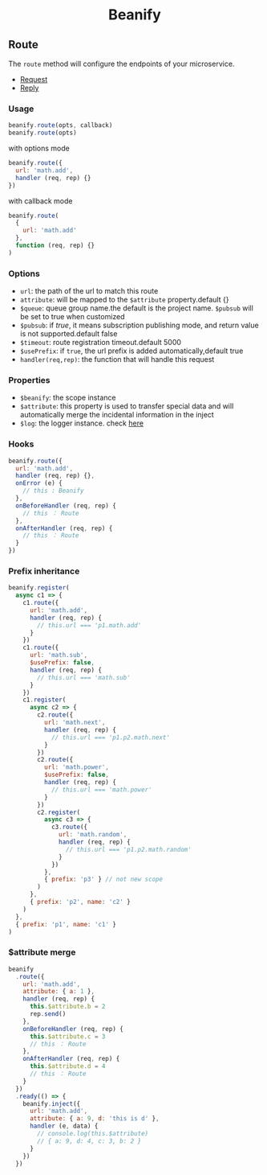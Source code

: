 <h1 align="center">Beanify</h1>

## Route

The `route` method will configure the endpoints of your microservice.

- [Request](./Request.md)
- [Reply](./Reply.md)

### Usage

```javascript
beanify.route(opts, callback)
beanify.route(opts)
```

with options mode

```javascript
beanify.route({
  url: 'math.add',
  handler (req, rep) {}
})
```

with callback mode

```javascript
beanify.route(
  {
    url: 'math.add'
  },
  function (req, rep) {}
)
```

### Options

- `url`: the path of the url to match this route
- `attribute`: will be mapped to the `$attribute` property.default {}
- `$queue`: queue group name.the default is the project name. `$pubsub` will be set to true when customized
- `$pubsub`: if _true_, it means subscription publishing mode, and return value is not supported.default false
- `$timeout`: route registration timeout.default 5000
- `$usePrefix`: if `true`, the url prefix is added automatically,default true
- `handler(req,rep)`: the function that will handle this request

### Properties

- `$beanify`: the scope instance
- `$attribute`: this property is used to transfer special data and will automatically merge the incidental information in the inject
- `$log`: the logger instance. check [here](https://github.com/pinojs/pino/blob/master/docs/api.md#logger)

### Hooks

```javascript
beanify.route({
  url: 'math.add',
  handler (req, rep) {},
  onError (e) {
    // this : Beanify
  },
  onBeforeHandler (req, rep) {
    // this ： Route
  },
  onAfterHandler (req, rep) {
    // this ： Route
  }
})
```

### Prefix inheritance

```javascript
beanify.register(
  async c1 => {
    c1.route({
      url: 'math.add',
      handler (req, rep) {
        // this.url === 'p1.math.add'
      }
    })
    c1.route({
      url: 'math.sub',
      $usePrefix: false,
      handler (req, rep) {
        // this.url === 'math.sub'
      }
    })
    c1.register(
      async c2 => {
        c2.route({
          url: 'math.next',
          handler (req, rep) {
            // this.url === 'p1.p2.math.next'
          }
        })
        c2.route({
          url: 'math.power',
          $usePrefix: false,
          handler (req, rep) {
            // this.url === 'math.power'
          }
        })
        c2.register(
          async c3 => {
            c3.route({
              url: 'math.random',
              handler (req, rep) {
                // this.url === 'p1.p2.math.random'
              }
            })
          },
          { prefix: 'p3' } // not new scope
        )
      },
      { prefix: 'p2', name: 'c2' }
    )
  },
  { prefix: 'p1', name: 'c1' }
)
```

### \$attribute merge

```javascript
beanify
  .route({
    url: 'math.add',
    attribute: { a: 1 },
    handler (req, rep) {
      this.$attribute.b = 2
      rep.send()
    },
    onBeforeHandler (req, rep) {
      this.$attribute.c = 3
      // this ： Route
    },
    onAfterHandler (req, rep) {
      this.$attribute.d = 4
      // this ： Route
    }
  })
  .ready(() => {
    beanify.inject({
      url: 'math.add',
      attribute: { a: 9, d: 'this is d' },
      handler (e, data) {
        // console.log(this.$attribute)
        // { a: 9, d: 4, c: 3, b: 2 }
      }
    })
  })
```

